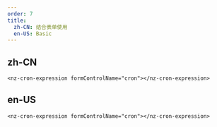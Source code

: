 ```yaml
---
order: 7
title:
  zh-CN: 结合表单使用
  en-US: Basic
---
```


## zh-CN

`<nz-cron-expression formControlName="cron"></nz-cron-expression>`

## en-US

`<nz-cron-expression formControlName="cron"></nz-cron-expression>`
